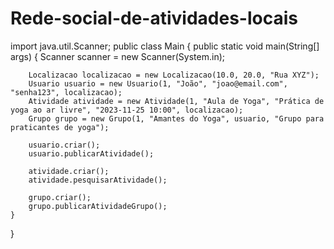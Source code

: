 # Rede-social-de-atividades-locais
import java.util.Scanner;
public class Main {
    public static void main(String[] args) {
        Scanner scanner = new Scanner(System.in);

        Localizacao localizacao = new Localizacao(10.0, 20.0, "Rua XYZ");
        Usuario usuario = new Usuario(1, "João", "joao@email.com", "senha123", localizacao);
        Atividade atividade = new Atividade(1, "Aula de Yoga", "Prática de yoga ao ar livre", "2023-11-25 10:00", localizacao);
        Grupo grupo = new Grupo(1, "Amantes do Yoga", usuario, "Grupo para praticantes de yoga");

        usuario.criar();
        usuario.publicarAtividade();

        atividade.criar();
        atividade.pesquisarAtividade();

        grupo.criar();
        grupo.publicarAtividadeGrupo();
    }
}

